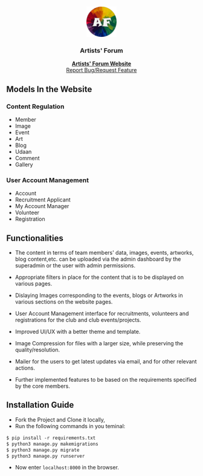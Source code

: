 <p align="center">
  <a href="https://github.com/Artists-Forum-NITK/AF_Website">
    <img src="https://github.com/Artists-Forum-NITK/AF_Website/blob/master/mysite/static/images/af-small-min.png" alt="Logo" width="80" height="80">
  </a>

  <h3 align="center">Artists' Forum</h3>

  <p align="center">
    <a href="https://af.nitk.ac.in"><strong>  Artists' Forum Website</strong></a>
    <br>
    <a href="https://github.com/Artists-Forum-NITK/AF_Website/issues/new">Report Bug/Request Feature</a>
  </p>
</p>

## Models In the Website

### Content Regulation
- Member
- Image
- Event
- Art
- Blog
- Udaan
- Comment
- Gallery

### User Account Management
- Account
- Recruitment Applicant
- My Account Manager
- Volunteer
- Registration

## Functionalities 

- The content in terms of team members' data, images, events, artworks, blog content,etc. can be uploaded via the admin dashboard by the superadmin or the user with admin permissions.

- Appropriate filters in place for the content that is to be displayed on various pages. 

- Dislaying Images corresponding to the events, blogs or Artworks in various sections on the website pages.

- User Account Management interface for recruitments, volunteers and registrations for the club and club events/projects.

- Improved UI/UX with a better theme and template.

- Image Compression for files with a larger size, while preserving the quality/resolution.

- Mailer for the users to get latest updates via email, and for other relevant actions.

- Further implemented features to be based on the requirements specified by the core members.

## Installation Guide 

- Fork the Project and Clone it locally,
- Run the following commands in you teminal:
```
$ pip install -r requirements.txt
$ python3 manage.py makemigrations
$ python3 manage.py migrate
$ python3 manage.py runserver
```
- Now enter `localhost:8000` in the browser.


[linkedin-shield]: https://img.shields.io/badge/-LinkedIn-black.svg?style=for-the-badge&logo=linkedin&colorB=555
[linkedin-url]: https://www.linkedin.com/company/artists_forum_nitk/?originalSubdomain=in
